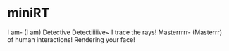 # miniRT
I am- (I am) Detective Detectiiiiive~ I trace the rays! Masterrrrr- (Masterrr) of human interactions! Rendering your face!
